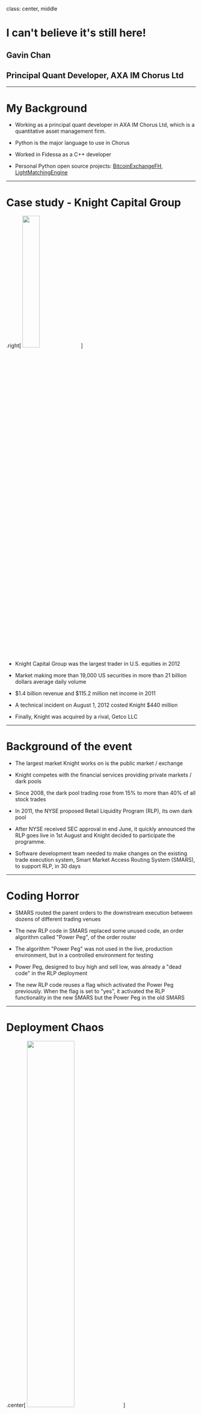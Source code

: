 class: center, middle

# I can't believe it's still here!

## Gavin Chan

## Principal Quant Developer, AXA IM Chorus Ltd


---

# My Background

- Working as a principal quant developer in AXA IM Chorus Ltd, which
is a quantitative asset management firm.

- Python is the major language to use in Chorus

- Worked in Fidessa as a C++ developer

- Personal Python open source projects: [BitcoinExchangeFH](https://github.com/BitcoinExchangeFH/BitcoinExchangeFH), [LightMatchingEngine](https://github.com/gavincyi/LightMatchingEngine)

---

# Case study - Knight Capital Group

.right[
<img src="out/1200px-Knight_Capital_Group_logo.svg.gif" width=30%>
]

- Knight Capital Group was the largest trader in U.S. equities in 2012

- Market making more than 19,000 US securities in more than 21 billion dollars average daily volume

- $1.4 billion revenue and $115.2 million net income in 2011

- A technical incident on August 1, 2012 costed Knight $440 million

- Finally, Knight was acquired by a rival, Getco LLC

---

# Background of the event

- The largest market Knight works on is the public market / exchange

- Knight competes with the financial services providing private markets / dark pools

- Since 2008, the dark pool trading rose from 15% to more than 40% of all stock trades

- In 2011, the NYSE proposed Retail Liquidity Program (RLP), its own dark pool

- After NYSE received SEC approval in end June, it quickly announced the RLP goes live 
in 1st August and Knight decided to participate the programme.

- Software development team needed to make changes on the existing trade execution system, Smart Market Access Routing System (SMARS), to support RLP, in 30 days

---

# Coding Horror

- SMARS routed the parent orders to the downstream execution between dozens of different trading venues

- The new RLP code in SMARS replaced some unused code, an order algorithm called "Power Peg", of the order router

- The algorithm "Power Peg" was not used in the live, production environment, but in a controlled environment for testing

- Power Peg, designed to buy high and sell low,  was already a "dead code" in the RLP deployment

- The new RLP code reuses a flag which activated the Power Peg previously. When the flag is set to "yes",
it activated the RLP functionality in the new SMARS but the Power Peg in the old SMARS

---

# Deployment Chaos

.center[
<img src="out/rlp_deployment.png" width=50%>
]

- In the week before go-live, an engineer manually deployed the new RLP code in SMARS to 7 out of 8 production servers

- However, the missing one was neither alerted or notified by other engineers

---

# Production Jungle

- On 1st August, 8:01 a.m., 97 emails of alerts "Power Peg disabled" were sent to the Knight personnel, but not as high-priority alerts and not reviewed by the staff

- At 9.30 a.m., RLP orders from broker-dealers were routed to Knight and the eighth server activated with the Power Peg algorithm started to continously send child orders, neglecting the parent orders

- By 9.34 a.m., NYSE noticed the doubled trading volume originated from Knight and alerted the CIO

- However, they could neither flipped the kill switch nor identified the root cause immediately 

- Until 9.58 a.m., the root cause was identified and the server was shut down.

---

# Nightmare

- Executed nearly 400 million shares with a net long position of $3.5 billion and a net short position of $3.15 billion.

- SEC refused to cancel most of the bogus trades and Knight had to settle those trades

- Knight had to close out the net positions and in estimate it costed Knight around $440 million

- A week later, Knight received $400 million cash infusion from investors. In end 2012, Knight was bought by Getco and combined as KCG Holdings.

---

# Ninja way to clean up the dead code

- Devote time for debt reduction and refactoring, e.g. 10% - 20% in every sprint

- Use version control smartly, for example in git

>> `git diff -G<keyword>`

>> `git log --after <date> --until <date>`

- Automated Testing and Test automation

---

# Imitation Learning

- Django

 * [Set a deprecation timeline](https://docs.djangoproject.com/en/dev/internals/deprecation/)

 * Test automation - Always show the deprecation warnings in unit testing

 >> `PYTHONWARNINGS=always pytest tests --capture=no`

- NumPy / scikit-learn: Add warning on the function docstring

- Numba: [Deprecation Notice in documentation](https://numba.pydata.org/numba-doc/latest/reference/deprecation.html)

- Tensorflow: Add compatibility API (e.g. `tf.compat.v1` and `tf.compat.v2`)

---

# Approach - Warning

- Alerts users and developers on the deprecation plan

- Requires planning ahead on the support timeline

- Documentation / Enhancement proposal can help draw the timeline

- [Semantic Versioning](https://semver.org/) - MAJOR version when you make incompatible API changes

---

# Approach - Expired and Cleaning

- Expired stage throws an exception on the application level if the function is called

- Provide a procedure for the users to work around in the expired stage

- Cleaning stage removes the deprecation part from the source code

---

# Auto-deprecator

.center[
<img src="out/cycle.png" width=90%>
]

---

# Auto-deprecator - Warning

- Specify the current version and the target expired version

```python
from auto_deprecator import deprecate

@deprecate(expiry='2.0.0', current='1.9.0')
def old_hello_world():
    return print("Hello world!")
```

```bash
(bash) hello-world-app
Hello world!
DeprecationWarning: The function "old_hello_world" will be deprecated in version 2.0.0
```

---

# Auto-deprecator - Warning


- Specify the current version by the package version and the migrated function

```python
from auto_deprecator import deprecate

from hello_world import __version__

@deprecate(expiry='2.0.0', current=__version__, relocate='hello_world')
def old_hello_world():
    return 'hello world'
```

---

# Auto-deprecator - Expired

- Test the expired stage scenario

```bash
(bash) DEPRECATED_VERSION=2.0.0 hello-world-app
Traceback (most recent call last):
 ...
 RuntimeError: The function "old_hello_world" is deprecated in version 2.0.0
```

---

# Auto-deprecator - Cleaning

- Command `auto-deprecate` removes the deprecated function from the source code

.center[

```
$ auto-deprecate hello_world.py --version 2.1.0
```

<img src="out/auto_deprecate_diff.png" width=90%>

<img src="out/auto_deprecate_diff_comment.png" width=90%>

]

---

### Reference

- https://www.henricodolfing.com/2019/06/project-failure-case-study-knight-capital.html

---

class: center, middle

### If you are interested to the project __auto-deprecator__, please visit [https://github.com/auto-deprecator/auto-deprecator](https://github.com/auto-deprecator/auto-deprecator)

### Github: [@gavincyi](https://github.com/gavincyi)

### Email: [gavincyi@gmail.com](https://bit.ly/2YFSm3F)

### Linkedin: [Gavin, Ying In Chan](https://www.linkedin.com/in/gavin-ying-in-chan-43b00127/)

